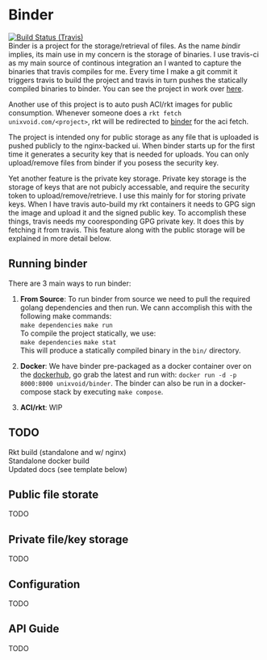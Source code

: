 # Binder
[![Build Status (Travis)](https://travis-ci.org/unixvoid/binder.svg?branch=master)](https://travis-ci.org/unixvoid/binder)  
Binder is a project for the storage/retrieval of files.  As the name *bin*dir
implies, its main use in my concern is the storage of binaries.  I use travis-ci
as my main source of continous integration an I wanted to capture the binaries
that travis compiles for me.  Every time I make a git commit it triggers travis
to build the project and travis in turn pushes the statically compiled binaries
to binder.  You can see the project in work over
[here](https://cryo.unixvoid.com).  
  
Another use of this project is to auto push ACI/rkt images for public
consumption.  Whenever someone does a `rkt fetch unixvoid.com/<project>`, rkt
will be redirected to [binder](https://cryo.unixvoid.com/bin/rkt) for the aci
fetch.  
  
The project is intended ony for public storage as any file that is uploaded is
pushed publicly to the nginx-backed ui.  When binder starts up for the first
time it generates a security key that is needed for uploads.  You can only
upload/remove files from binder if you posess the security key.  
  
Yet another feature is the private key storage.  Private key storage is the storage
of keys that are not pubicly accessable, and require the security token to
upload/remove/retrieve.  I use this mainly for for storing private keys.  When I
have travis auto-build my rkt containers it needs to GPG sign the image and
upload it and the signed public key.  To accomplish these things, travis needs
my cooresponding GPG private key.  It does this by fetching it from travis.
This feature along with the public storage will be explained in more detail
below.


## Running binder
There are 3 main ways to run binder:

1. **From Source**: To run binder from source we need to pull the required
   golang dependencies and then run.  We cann accomplish this with the following
   make commands:  
   `make dependencies` `make run`  
   To compile the project statically, we use:  
   `make dependencies` `make stat`  
   This will produce a statically compiled binary in the `bin/` directory.

2. **Docker**: We have binder pre-packaged as a docker container over on the
   [dockerhub](https://hub.docker.com/r/unixvoid/binder), go grab the latest and
   run with: `docker run -d -p 8000:8000 unixvoid/binder`.  The binder can also
   be run in a docker-compose stack by executing `make compose`.

3. **ACI/rkt**: WIP


## TODO
Rkt build (standalone and w/ nginx)  
Standalone docker build  
Updated docs (see template below)  


## Public file storate
TODO
## Private file/key storage
TODO
## Configuration
TODO
## API Guide
TODO
